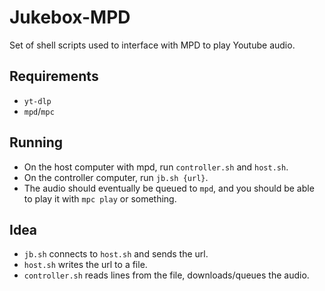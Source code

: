 # Jukebox-MPD

Set of shell scripts used to interface with MPD to play Youtube audio.

## Requirements
- `yt-dlp`
- `mpd`/`mpc`

## Running
- On the host computer with mpd, run `controller.sh` and `host.sh`.
- On the controller computer, run `jb.sh {url}`.
- The audio should eventually be queued to `mpd`, and you should be able to play it with `mpc play` or something.

## Idea
- `jb.sh` connects to `host.sh` and sends the url.
- `host.sh` writes the url to a file.
- `controller.sh` reads lines from the file, downloads/queues the audio.